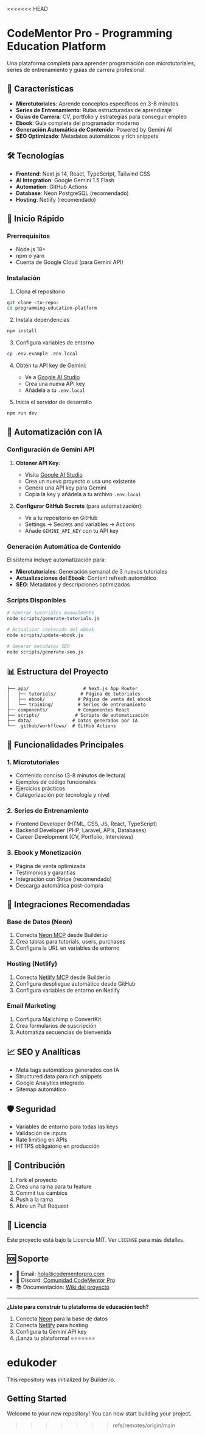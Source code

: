 <<<<<<< HEAD
# CodeMentor Pro - Programming Education Platform

Una plataforma completa para aprender programación con microtutoriales, series de entrenamiento y guías de carrera profesional.

## 🚀 Características

- **Microtutoriales**: Aprende conceptos específicos en 3-8 minutos
- **Series de Entrenamiento**: Rutas estructuradas de aprendizaje
- **Guías de Carrera**: CV, portfolio y estrategias para conseguir empleo
- **Ebook**: Guía completa del programador moderno
- **Generación Automática de Contenido**: Powered by Gemini AI
- **SEO Optimizado**: Metadatos automáticos y rich snippets

## 🛠️ Tecnologías

- **Frontend**: Next.js 14, React, TypeScript, Tailwind CSS
- **AI Integration**: Google Gemini 1.5 Flash
- **Automation**: GitHub Actions
- **Database**: Neon PostgreSQL (recomendado)
- **Hosting**: Netlify (recomendado)

## 🚀 Inicio Rápido

### Prerrequisitos

- Node.js 18+ 
- npm o yarn
- Cuenta de Google Cloud (para Gemini API)

### Instalación

1. Clona el repositorio
```bash
git clone <tu-repo>
cd programming-education-platform
```

2. Instala dependencias
```bash
npm install
```

3. Configura variables de entorno
```bash
cp .env.example .env.local
```

4. Obtén tu API key de Gemini:
   - Ve a [Google AI Studio](https://makersuite.google.com/app/apikey)
   - Crea una nueva API key
   - Añádela a tu `.env.local`

5. Inicia el servidor de desarrollo
```bash
npm run dev
```

## 🤖 Automatización con IA

### Configuración de Gemini API

1. **Obtener API Key**:
   - Visita [Google AI Studio](https://makersuite.google.com/app/apikey)
   - Crea un nuevo proyecto o usa uno existente
   - Genera una API key para Gemini
   - Copia la key y añádela a tu archivo `.env.local`

2. **Configurar GitHub Secrets** (para automatización):
   - Ve a tu repositorio en GitHub
   - Settings → Secrets and variables → Actions
   - Añade `GEMINI_API_KEY` con tu API key

### Generación Automática de Contenido

El sistema incluye automatización para:

- **Microtutoriales**: Generación semanal de 3 nuevos tutoriales
- **Actualizaciones del Ebook**: Content refresh automático
- **SEO**: Metadatos y descripciones optimizadas

### Scripts Disponibles

```bash
# Generar tutoriales manualmente
node scripts/generate-tutorials.js

# Actualizar contenido del ebook
node scripts/update-ebook.js

# Generar metadatos SEO
node scripts/generate-seo.js
```

## 📊 Estructura del Proyecto

```
├── app/                    # Next.js App Router
│   ├── tutorials/         # Página de tutoriales
│   ├── ebook/            # Página de venta del ebook
│   └── training/         # Series de entrenamiento
├── components/           # Componentes React
├── scripts/             # Scripts de automatización
├── data/               # Datos generados por IA
└── .github/workflows/  # GitHub Actions
```

## 🎯 Funcionalidades Principales

### 1. Microtutoriales
- Contenido conciso (3-8 minutos de lectura)
- Ejemplos de código funcionales
- Ejercicios prácticos
- Categorización por tecnología y nivel

### 2. Series de Entrenamiento
- Frontend Developer (HTML, CSS, JS, React, TypeScript)
- Backend Developer (PHP, Laravel, APIs, Databases)
- Career Development (CV, Portfolio, Interviews)

### 3. Ebook y Monetización
- Página de venta optimizada
- Testimonios y garantías
- Integración con Stripe (recomendado)
- Descarga automática post-compra

## 🔧 Integraciones Recomendadas

### Base de Datos (Neon)
1. Conecta [Neon MCP](#connect-neon) desde Builder.io
2. Crea tablas para tutorials, users, purchases
3. Configura la URL en variables de entorno

### Hosting (Netlify)
1. Conecta [Netlify MCP](#connect-netlify) desde Builder.io  
2. Configura despliegue automático desde GitHub
3. Configura variables de entorno en Netlify

### Email Marketing
1. Configura Mailchimp o ConvertKit
2. Crea formularios de suscripción
3. Automatiza secuencias de bienvenida

## 📈 SEO y Analíticas

- Meta tags automáticos generados con IA
- Structured data para rich snippets
- Google Analytics integrado
- Sitemap automático

## 🛡️ Seguridad

- Variables de entorno para todas las keys
- Validación de inputs
- Rate limiting en APIs
- HTTPS obligatorio en producción

## 📝 Contribución

1. Fork el proyecto
2. Crea una rama para tu feature
3. Commit tus cambios
4. Push a la rama
5. Abre un Pull Request

## 📄 Licencia

Este proyecto está bajo la Licencia MIT. Ver `LICENSE` para más detalles.

## 🆘 Soporte

- 📧 Email: hola@codementorpro.com
- 💬 Discord: [Comunidad CodeMentor Pro](#)
- 📚 Documentación: [Wiki del proyecto](#)

---

**¿Listo para construir tu plataforma de educación tech?** 

1. Conecta [Neon](#connect-neon) para la base de datos
2. Conecta [Netlify](#connect-netlify) para hosting  
3. Configura tu Gemini API key
4. ¡Lanza tu plataforma!
=======
# edukoder

This repository was initialized by Builder.io.

## Getting Started

Welcome to your new repository! You can now start building your project.
>>>>>>> refs/remotes/origin/main
